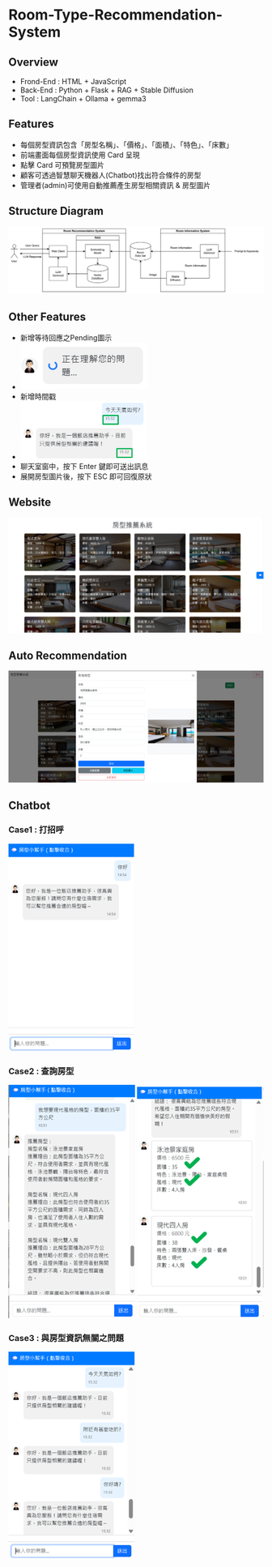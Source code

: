 # Room-Type-Recommendation-System

## Overview
- Frond-End : HTML + JavaScript
- Back-End : Python + Flask + RAG + Stable Diffusion
- Tool : LangChain + Ollama + gemma3

## Features
- 每個房型資訊包含「房型名稱」、「價格」、「面積」、「特色」、「床數」
- 前端畫面每個房型資訊使用 Card 呈現
- 點擊 Card 可預覽房型圖片
- 顧客可透過智慧聊天機器人(Chatbot)找出符合條件的房型
- 管理者(admin)可使用自動推薦產生房型相關資訊 & 房型圖片

## Structure Diagram
![img.png](img.png)
## Other Features
- 新增等待回應之Pending圖示
- <img src="img_7.png" alt="打招呼" width="250" />
- 新增時間戳
- <img src="img_8.png" alt="打招呼" width="250" />
- 聊天室窗中，按下 Enter 鍵即可送出訊息
- 展開房型圖片後，按下 ESC 即可回復原狀

## Website
![img_1.png](img_1.png)

## Auto Recommendation
![img_2.png](img_2.png)

## Chatbot
### Case1 : 打招呼
<img src="img_3.png" alt="打招呼" width="250" />

### Case2 : 查詢房型
<p align="left">
    <img src="img_4.png" alt="查詢房型" width="250" />
    <img src="img_6.png" alt="查詢房型" width="250" />
</p>

### Case3 : 與房型資訊無關之問題
<img src="img_5.png" alt="與房型資訊無關之問題" width="250" />
